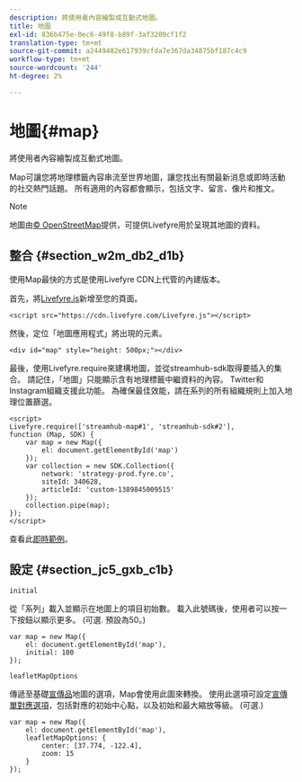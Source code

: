 ```yaml
---
description: 將使用者內容繪製成互動式地圖。
title: 地圖
exl-id: 836b475e-0ec6-49f8-b89f-3af3209cf1f2
translation-type: tm+mt
source-git-commit: a2449482e617939cfda7e367da34875bf187c4c9
workflow-type: tm+mt
source-wordcount: '244'
ht-degree: 2%

---
```


# 地圖{#map}

將使用者內容繪製成互動式地圖。

Map可讓您將地理標籤內容串流至世界地圖，讓您找出有關最新消息或即時活動的社交熱門話題。 所有適用的內容都會顯示，包括文字、留言、像片和推文。

>[!NOTE]
>
>地圖由[© OpenStreetMap](https://www.openstreetmap.org/copyright)提供，可提供Livefyre用於呈現其地圖的資料。

## 整合 {#section_w2m_db2_d1b}

使用Map最快的方式是使用Livefyre CDN上代管的內建版本。

首先，將[Livefyre.js](https://github.com/Livefyre/Livefyre.js)新增至您的頁面。

```
<script src="https://cdn.livefyre.com/Livefyre.js"></script> 
```

然後，定位「地圖應用程式」將出現的元素。

```
<div id="map" style="height: 500px;"></div>
```

最後，使用Livefyre.require來建構地圖，並從streamhub-sdk取得要插入的集合。 請記住，「地圖」只能顯示含有地理標籤中繼資料的內容。 Twitter和Instagram組織支援此功能。 為確保最佳效能，請在系列的所有組織規則上加入地理位置篩選。

```
<script> 
Livefyre.require(['streamhub-map#1', 'streamhub-sdk#2'], 
function (Map, SDK) { 
    var map = new Map({ 
        el: document.getElementById('map') 
    }); 
    var collection = new SDK.Collection({ 
        network: 'strategy-prod.fyre.co', 
        siteId: 340628, 
        articleId: 'custom-1389845009515' 
    }); 
    collection.pipe(map); 
}); 
</script>
```

查看此[即時範例](https://codepen.io/cheung31/pen/wkmbF)。

## 設定 {#section_jc5_gxb_c1b}

`initial`

從「系列」載入並顯示在地圖上的項目初始數。 載入此號碼後，使用者可以按一下按鈕以顯示更多。 (可選. 預設為50。)

```
var map = new Map({ 
    el: document.getElementById('map'), 
    initial: 100 
});
```

`leafletMapOptions`

傳遞至基礎[宣傳品](https://leafletjs.com/)地圖的選項，Map會使用此圖來轉換。 使用此選項可設定[宣傳單對應選項](https://leafletjs.com/reference.html#map-options)，包括對應的初始中心點，以及初始和最大縮放等級。 (可選.)

```
var map = new Map({ 
    el: document.getElementById('map'), 
    leafletMapOptions: { 
        center: [37.774, -122.4], 
        zoom: 15 
    } 
});
```
